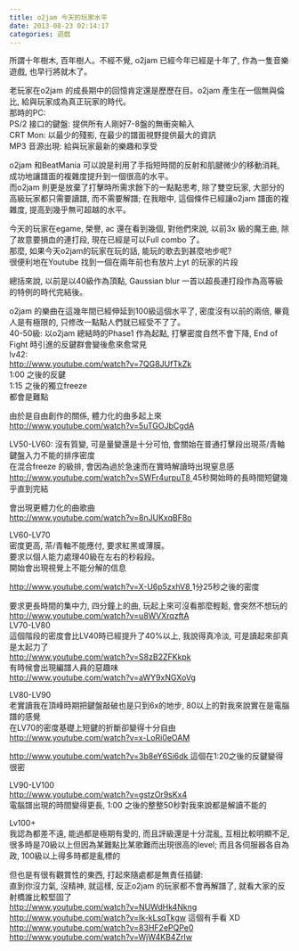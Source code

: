 ```yaml
---
title: o2jam 今天的玩家水平
date: 2013-08-23 02:14:17
categories: 遊戲
---
```


所謂十年樹木, 百年樹人。不經不覺, o2jam 已經今年已經是十年了, 作為一隻音樂遊戲, 也早行將就木了。  
  
老玩家在o2jam 的成長期中的回憶肯定還是歷歷在目。o2jam 產生在一個無與倫比, 給與玩家成為真正玩家的時代。  
那時的PC:  
PS/2 接口的鍵盤: 提供所有人剛好7-8盤的無衝突輸入  
CRT Mon: 以最少的殘影, 在最少的譜面視野提供最大的資訊  
MP3 音源出現: 給與玩家最新的樂趣和享受  
  
o2jam 和BeatMania 可以說是利用了手指短時間的反射和肌腱微少的移動消耗, 成功地讓譜面的複雜度提升到一個很高的水平。  
而o2jam 則更是放棄了打擊時所需求餘下的一點點思考, 除了雙空玩家, 大部分的高級玩家都只需要讀譜, 而不需要解譜; 在我眼中, 這個條件已經讓o2jam 譜面的複雜度, 提高到幾乎無可超越的水平。  
  
今天的玩家在egame, 榮譽, ac 還在看到幾個, 對他們來說, 以前3x 級的魔王曲, 除了故意要損血的連打段, 現在已經是可以Full combo 了。  
那麼, 如果今天o2jam的玩家在玩的話, 能玩的歌去到甚麼地步呢?  
很便利地在Youtube 找到一個在兩年前也有放片上yt 的玩家的片段  
  
總括來說, 以前是以40級作為頂點, Gaussian blur 一首以超長連打段作為高等級的特例的時代完結後。  
  
o2jam 的樂曲在這幾年間已經伸延到100級這個水平了, 密度沒有以前的兩倍, 畢竟人是有極限的, 只修改一點點人們就已經受不了了。  
40-50級: 以o2jam 總結時的Phase1 作為起點, 打擊密度自然不會下降, End of Fight 時引進的反鍵群會變後愈來愈常見  
lv42:  
<http://www.youtube.com/watch?v=7QG8JUfTkZk>  
1:00 之後的反鍵  
1:15 之後的獨立freeze   
都會是難點  
  
由於是自由創作的關係, 體力化的曲多起上來  
<http://www.youtube.com/watch?v=5uTGOJbCgdA>  
  
  
LV50-LV60: 沒有質變, 可是量變還是十分可怕, 會關始在普通打擊段出現茶/青軸鍵盤入力不能的排序密度  
在混合freeze 的級排, 會因為過於急速而在實時解讀時出現窒息感  
[http://www.youtube.com/watch?v=SWFr4urpuT8  ](http://www.youtube.com/watch?v=SWFr4urpuT8)45秒開始時的長時間短鍵幾乎直到完結  
  
會出現更體力化的曲歌曲  
<http://www.youtube.com/watch?v=8nJUKxqBF8o>  
  
LV60-LV70  
密度更高, 茶/青軸不能應付, 要求紅黑或薄膜。  
要求以個人能力處理40級在左右的秒殺段。  
開始會出現視覺上不能分解的信息  
  
[http://www.youtube.com/watch?v=X-U6p5zxhV8  ](http://www.youtube.com/watch?v=X-U6p5zxhV8)1分25秒之後的密度  
  
要求更長時間的集中力, 四分鐘上的曲, 玩起上來可沒看那麼輕鬆, 會突然不想玩的  
[http://www.youtube.com/watch?v=u8WVXrqzftA  ](http://www.youtube.com/watch?v=u8WVXrqzftA)  
LV70-LV80  
這個階段的密度會比LV40時已經提升了40%以上, 我說得真冷淡, 可是讀起來卻真是太起力了  
<http://www.youtube.com/watch?v=S8zB2ZFKkpk>  
有時候會出現編譜人員的惡趣味  
<http://www.youtube.com/watch?v=aWY9xNGXoVg>  
  
LV80-LV90  
老實讀我在頂峰時期把鍵盤敲破也是只到6x的地步, 80以上的對我來說實在是電腦譜的感覺  
在LV70的密度基礎上短鍵的折斷卻變得十分自由  
<http://www.youtube.com/watch?v=x-LoRi0eOAM>  
  
[http://www.youtube.com/watch?v=3b8eY6Si6dk  ](http://www.youtube.com/watch?v=3b8eY6Si6dk)這個在1:20之後的反鍵變得很密  
  
LV90-LV100  
<http://www.youtube.com/watch?v=gstzOr9sKx4>  
電腦譜出現的時間變得更長, 1:00 之後的整整50秒對我來說都是解讀不能的  
  
Lv100+  
我認為都差不遠, 能過都是極期有愛的, 而且評級還是十分混亂, 互相比較明顯不足, 很多時是70級以上但因為某難點比某歌難而出現很高的level; 而且各伺服器各自為政, 100級以上得多時都是亂標的  
  
但也是有很有觀賞性的東西, 打起來隨處都是無責任插鍵:  
直到你沒力氣, 沒精神, 就這樣, 反正o2jam 的玩家都不會再解譜了, 就看大家的反射橋誰比較堅固了  
<http://www.youtube.com/watch?v=NUWdHk4Nkng>  
<http://www.youtube.com/watch?v=Ik-kLsqTkgw> 這個有手看 XD  
<http://www.youtube.com/watch?v=83HF2ePQPe0>  
<http://www.youtube.com/watch?v=WjW4KB4ZrIw>